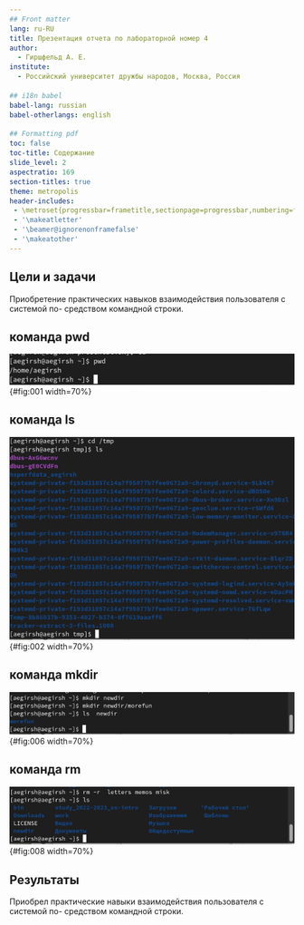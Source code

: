 ```yaml
---
## Front matter
lang: ru-RU
title: Презентация отчета по лабораторной номер 4
author:
  - Гиршфельд А. Е.
institute:
  - Российский университет дружбы народов, Москва, Россия

## i18n babel
babel-lang: russian
babel-otherlangs: english

## Formatting pdf
toc: false
toc-title: Содержание
slide_level: 2
aspectratio: 169
section-titles: true
theme: metropolis
header-includes:
 - \metroset{progressbar=frametitle,sectionpage=progressbar,numbering=fraction}
 - '\makeatletter'
 - '\beamer@ignorenonframefalse'
 - '\makeatother'
---
```


## Цели и задачи

Приобретение практических навыков взаимодействия пользователя с системой по-
средством командной строки.

## команда pwd

![pwd](image/1.png){#fig:001 width=70%}

## команда ls

![Содержимое tmp](image/2.png){#fig:002 width=70%}

## команда mkdir

![команда mkdir](image/6.png){#fig:006 width=70%}

## команда rm

![rm -r](image/8.png){#fig:008 width=70%}

## Результаты

Приобрел практические навыки взаимодействия пользователя с системой по-
средством командной строки.

